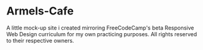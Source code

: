 # Armels-Cafe
A little mock-up site i created mirroring FreeCodeCamp's beta Responsive Web Design curriculum for my own practicing purposes. All rights reserved to their respective owners.
